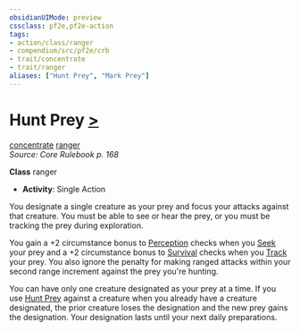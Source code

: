 ```yaml
---
obsidianUIMode: preview
cssclass: pf2e,pf2e-action
tags:
- action/class/ranger
- compendium/src/pf2e/crb
- trait/concentrate
- trait/ranger
aliases: ["Hunt Prey", "Mark Prey"]
---
```

# Hunt Prey [>](../core-rulebook/chapter-9-playing-the-game.md#Actions "Single Action")
[concentrate](../traits/concentrate.md)  [ranger](../traits/ranger.md)  
*Source: Core Rulebook p. 168*  

**Class** ranger
- **Activity**: Single Action

You designate a single creature as your prey and focus your attacks against that creature. You must be able to see or hear the prey, or you must be tracking the prey during exploration.

You gain a +2 circumstance bonus to [Perception](../../Compendium/skills.md#Perception) checks when you [Seek](seek.md) your prey and a +2 circumstance bonus to [Survival](../../Compendium/skills.md#Survival) checks when you [Track](track.md) your prey. You also ignore the penalty for making ranged attacks within your second range increment against the prey you're hunting.

You can have only one creature designated as your prey at a time. If you use [Hunt Prey](../../../..//TTRPGShare-Pathfinder-2E-Vault/rules/actions/hunt-prey.md) against a creature when you already have a creature designated, the prior creature loses the designation and the new prey gains the designation. Your designation lasts until your next daily preparations.
